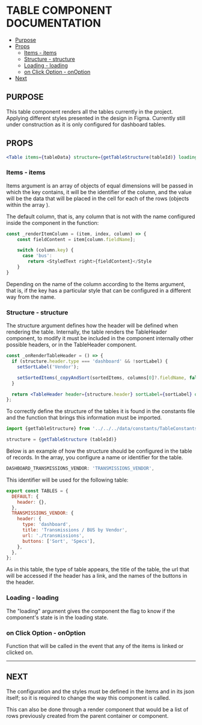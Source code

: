 # TABLE COMPONENT DOCUMENTATION

- [Purpose](#purpose)
- [Props](#props)
  - [Items - items](#items)
  - [Structure - structure](#structure)
  - [Loading - loading](#loading)
  - [on Click Option - onOption](#onclick)
- [Next](#next)

## PURPOSE <a name="purpose"></a>

This table component renders all the tables currently in the project. Applying different styles presented in the design in Figma. Currently still under construction as it is only configured for dashboard tables.

## PROPS <a name="props"></a>

```jsx
<Table items={tableData} structure={getTableStructure(tableId)} loading={loading} onOption={() => onChangeOption()} />
```

### Items - items <a name="items"></a>

Items argument is an array of objects of equal dimensions will be passed in which the key contains, it will be the identifier of the column, and the value will be the data that will be placed in the cell for each of the rows (objects within the array ).

The default column, that is, any column that is not with the name configured inside the component in the function:

```js
const _renderItemColumn = (item, index, column) => {
    const fieldContent = item[column.fieldName];

    switch (column.key) {
      case 'bus':
        return <StyledText right>{fieldContent}</Style
    }
}
```

Depending on the name of the column according to the Items argument, that is, if the key has a particular style that can be configured in a different way from the name.

### Structure - structure <a name="structure"></a>

The structure argument defines how the header will be defined when rendering the table. Internally, the table renders the TableHeader component, to modify it must be included in the component internally other possible headers, or in the TableHeader component.

```jsx
const _onRenderTableHeader = () => {
  if (structure.header.type === 'dashboard' && !sortLabel) {
    setSortLabel('Vendor');

    setSortedItems(_copyAndSort(sortedItems, columns[0]?.fieldName, false));
  }

  return <TableHeader header={structure.header} sortLabel={sortLabel} onSort={_onSort} onOption={_onShowSpecs} />;
};
```

To correctly define the structure of the tables it is found in the constants file and the function that brings this information must be imported.

```jsx
import {getTableStructure} from '../../../data/constants/TableConstants';

structure = {getTableStructure (tableId)}
```

Below is an example of how the structure should be configured in the table of records. In the array, you configure a name or identifier for the table.

```js
DASHBOARD_TRANSMISSIONS_VENDOR: 'TRANSMISSIONS_VENDOR',
```

This identifier will be used for the following table:

```js
export const TABLES = {
  DEFAULT: {
    header: {},
  },
  TRANSMISSIONS_VENDOR: {
    header: {
      type: 'dashboard',
      title: 'Transmissions / BUS by Vendor',
      url: './transmissions',
      buttons: ['Sort', 'Specs'],
    },
  },
};
```

As in this table, the type of table appears, the title of the table, the url that will be accessed if the header has a link, and the names of the buttons in the header.

### Loading - loading <a name="loading"></a>

The "loading" argument gives the component the flag to know if the component's state is in the loading state.

### on Click Option - onOption <a name="onclick"></a>

Function that will be called in the event that any of the items is linked or clicked on.

---

## NEXT <a name="next"></a>

The configuration and the styles must be defined in the items and in its json itself; so it is required to change the way this component is called.

This can also be done through a render component that would be a list of rows previously created from the parent container or component.
